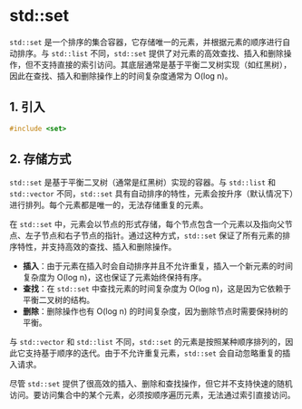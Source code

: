# std::set

`std::set` 是一个排序的集合容器，它存储唯一的元素，并根据元素的顺序进行自动排序。与 `std::list` 不同，`std::set` 提供了对元素的高效查找、插入和删除操作，但不支持直接的索引访问。其底层通常是基于平衡二叉树实现（如红黑树），因此在查找、插入和删除操作上的时间复杂度通常为 O(log n)。

## 1. 引入

```C++
#include <set>
```

## 2. 存储方式

`std::set` 是基于平衡二叉树（通常是红黑树）实现的容器。与 `std::list` 和 `std::vector` 不同，`std::set` 具有自动排序的特性，元素会按升序（默认情况下）进行排列。每个元素都是唯一的，无法存储重复的元素。

在 `std::set` 中，元素会以节点的形式存储，每个节点包含一个元素以及指向父节点、左子节点和右子节点的指针。通过这种方式，`std::set` 保证了所有元素的排序特性，并支持高效的查找、插入和删除操作。

* **插入**：由于元素在插入时会自动排序并且不允许重复，插入一个新元素的时间复杂度为 O(log n)，这也保证了元素始终保持有序。
* **查找**：在 `std::set` 中查找元素的时间复杂度为 O(log n)，这是因为它依赖于平衡二叉树的结构。
* **删除**：删除操作也有 O(log n) 的时间复杂度，因为删除节点时需要保持树的平衡。

与 `std::vector` 和 `std::list` 不同，`std::set` 的元素是按照某种顺序排列的，因此它支持基于顺序的迭代。由于不允许重复元素，`std::set` 会自动忽略重复的插入请求。

尽管 `std::set` 提供了很高效的插入、删除和查找操作，但它并不支持快速的随机访问。要访问集合中的某个元素，必须按顺序遍历元素，无法通过索引直接访问。

